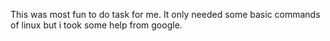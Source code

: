 This was most fun to do task for me. It only needed some basic commands of linux but i took some help from google.
